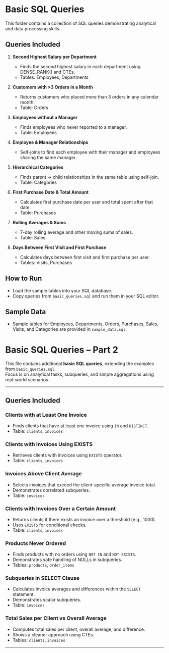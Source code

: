 # Basic SQL Queries

This folder contains a collection of SQL queries demonstrating analytical and data processing skills.

## Queries Included

1. **Second Highest Salary per Department**
   - Finds the second highest salary in each department using DENSE_RANK() and CTEs.
   - Tables: Employees, Departments

2. **Customers with >3 Orders in a Month**
   - Returns customers who placed more than 3 orders in any calendar month.
   - Table: Orders

3. **Employees without a Manager**
   - Finds employees who never reported to a manager.
   - Table: Employees

4. **Employee & Manager Relationships**
   - Self-joins to find each employee with their manager and employees sharing the same manager.

5. **Hierarchical Categories**
   - Finds parent → child relationships in the same table using self-join.
   - Table: Categories

6. **First Purchase Date & Total Amount**
   - Calculates first purchase date per user and total spent after that date.
   - Table: Purchases

7. **Rolling Averages & Sums**
   - 7-day rolling average and other moving sums of sales.
   - Table: Sales

8. **Days Between First Visit and First Purchase**
   - Calculates days between first visit and first purchase per user.
   - Tables: Visits, Purchases

## How to Run
- Load the sample tables into your SQL database.
- Copy queries from `basic_queries.sql` and run them in your SQL editor.

## Sample Data
- Sample tables for Employees, Departments, Orders, Purchases, Sales, Visits, and Categories are provided in `sample_data.sql`.


# Basic SQL Queries – Part 2

This file contains additional **basic SQL queries**, extending the examples from `basic_queries.sql`.  
Focus is on analytical tasks, subqueries, and simple aggregations using real-world scenarios.

---

## Queries Included

### Clients with at Least One Invoice
- Finds clients that have at least one invoice using `IN` and `DISTINCT`.
- Table: `clients`, `invoices`

### Clients with Invoices Using EXISTS
- Retrieves clients with invoices using `EXISTS` operator.
- Table: `clients`, `invoices`

### Invoices Above Client Average
- Selects invoices that exceed the client-specific average invoice total.
- Demonstrates correlated subqueries.
- Table: `invoices`

### Clients with Invoices Over a Certain Amount
- Returns clients if there exists an invoice over a threshold (e.g., 1000).
- Uses `EXISTS` for conditional checks.
- Table: `clients`, `invoices`

### Products Never Ordered
- Finds products with no orders using `NOT IN` and `NOT EXISTS`.
- Demonstrates safe handling of NULLs in subqueries.
- Tables: `products`, `order_items`

### Subqueries in SELECT Clause
- Calculates invoice averages and differences within the `SELECT` statement.
- Demonstrates scalar subqueries.
- Table: `invoices`

### Total Sales per Client vs Overall Average
- Computes total sales per client, overall average, and difference.
- Shows a cleaner approach using CTEs.
- Tables: `clients`, `invoices`

---

